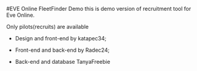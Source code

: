 #EVE Online FleetFinder Demo
this is demo version of recruitment tool for Eve Online.

Only pilots(recruits) are available



* Design and front-end by katapec34;

* Front-end and back-end by Radec24;

* Back-end and database TanyaFreebie